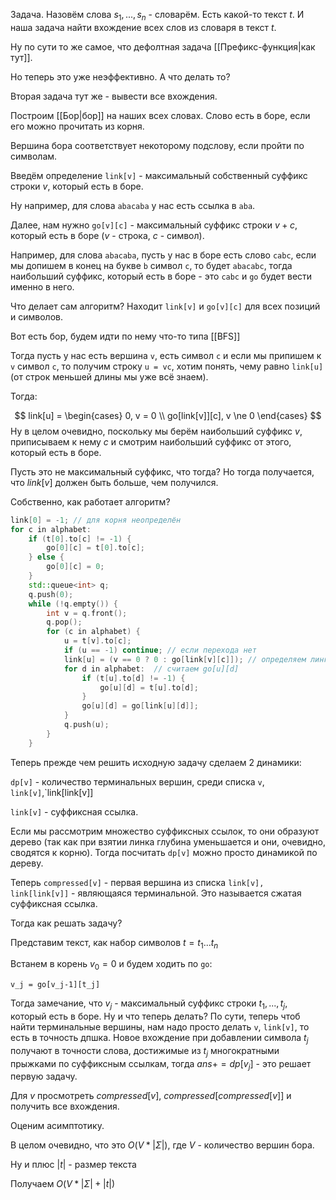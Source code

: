 Задача. Назовём слова $s_{1}, ..., s_{n}$ - словарём.
Есть какой-то текст $t$. И наша задача найти вхождение всех слов из словаря в текст $t$.

Ну по сути то же самое, что дефолтная задача [[Префикс-функция|как тут]].

Но теперь это уже неэффективно.
А что делать то?

Вторая задача тут же - вывести все вхождения.

Построим [[Бор|бор]] на наших всех словах. Слово есть в боре, если его можно прочитать из корня.

Вершина бора соответствует некоторому подслову, если пройти по символам.

Введём определение `link[v]` - максимальный собственный суффикс строки $v$, который есть в боре. 

Ну например, для слова `abacaba` у нас есть ссылка в `aba`.

Далее, нам нужно `go[v][c]` - максимальный суффикс строки $v + c$, который есть в боре ($v$ - строка, $c$ - символ).

Например, для слова `abacaba`, пусть у нас в боре есть слово `cabc`, если мы допишем в конец на букве `b` символ `c`, то будет `abacabc`, тогда наибольший суффикс, который есть в боре - это `cabc` и `go` будет вести именно в него.

Что делает сам алгоритм? Находит `link[v]` и `go[v][c]` для всех позиций и символов.

Вот есть бор, будем идти по нему что-то типа [[BFS]] 

Тогда пусть у нас есть вершина `v`, есть символ `c` и если мы припишем к `v` символ `c`, то получим строку `u = vc`, хотим понять, чему равно `link[u]` (от строк меньшей длины мы уже всё знаем).

Тогда:

$$
link[u] = \begin{cases}
0, v = 0 \\
go[link[v]][c], v \ne 0
\end{cases}
$$
Ну в целом очевидно, поскольку мы берём наибольший суффикс $v$, приписываем к нему $c$ и смотрим наибольший суффикс от этого, который есть в боре.

Пусть это не максимальный суффикс, что тогда? Но тогда получается, что $link[v]$ должен быть больше, чем получился.

Собственно, как работает алгоритм?

```cpp
link[0] = -1; // для корня неопределён
for c in alphabet: 
	if (t[0].to[c] != -1) {
		go[0][c] = t[0].to[c];
	} else {
		go[0][c] = 0;	
	}
	std::queue<int> q;
	q.push(0);
	while (!q.empty()) {
		int v = q.front();
		q.pop();
		for (c in alphabet) {
			u = t[v].to[c];
			if (u == -1) continue; // если перехода нет
			link[u] = (v == 0 ? 0 : go[link[v][c]]); // определяем линк
			for d in alphabet:  // считаем go[u][d]
				if (t[u].to[d] != -1) {
					go[u][d] = t[u].to[d];
				}
				go[u][d] = go[link[u][d]];
			}
			q.push(u);
		}
	}
```

Теперь прежде чем решить исходную задачу сделаем 2 динамики:

`dp[v]` - количество терминальных вершин, среди списка `v`, `link[v]`,`link[link[v]]

`link[v]` - суффиксная ссылка.

Если мы рассмотрим множество суффиксных ссылок, то они образуют дерево (так как при взятии линка глубина уменьшается и они, очевидно, сводятся к корню). Тогда посчитать `dp[v]` можно просто динамикой по дереву.

Теперь `compressed[v]` - первая вершина из списка `link[v], link[link[v]]` - являющаяся терминальной. Это называется сжатая суффиксная ссылка.

Тогда как решать задачу?

Представим текст, как набор символов $t = t_{1}...t_{n}$

Встанем в корень $v_{0} = 0$ и будем ходить по `go`:

`v_j = go[v_j-1][t_j]`

Тогда замечание, что $v_{j}$ - максимальный суффикс строки $t_{1},..., t_{j}$, который есть в боре. Ну и что теперь делать? По сути, теперь чтоб найти терминальные вершины, нам надо просто делать `v`, `link[v]`, то есть в точность дпшка. Новое вхождение при добавлении символа $t_{j}$ получают в точности слова, достижимые из $t_{j}$ многократными прыжками по суффиксным ссылкам, тогда $ans += dp[v_{j}]$ - это решает первую задачу.

Для $v$ просмотреть $compressed[v]$, $compressed[compressed[v]]$ и получить все вхождения.

Оценим асимптотику.

В целом очевидно, что это $O(V * |\Sigma|)$, где $V$ - количество вершин бора.

Ну и плюс $|t|$ - размер текста

Получаем $O(V * |\Sigma| + |t|)$
